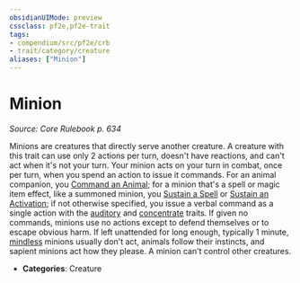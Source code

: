 ```yaml
---
obsidianUIMode: preview
cssclass: pf2e,pf2e-trait
tags:
- compendium/src/pf2e/crb
- trait/category/creature
aliases: ["Minion"]
---
```

# Minion  
*Source: Core Rulebook p. 634*  

Minions are creatures that directly serve another creature. A creature with this trait can use only 2 actions per turn, doesn't have reactions, and can't act when it's not your turn. Your minion acts on your turn in combat, once per turn, when you spend an action to issue it commands. For an animal companion, you [Command an Animal](command-an-animal.md); for a minion that's a spell or magic item effect, like a summoned minion, you [Sustain a Spell](sustain-a-spell.md) or [Sustain an Activation](sustain-an-activation.md); if not otherwise specified, you issue a verbal command as a single action with the [auditory](auditory.md) and [concentrate](concentrate.md) traits. If given no commands, minions use no actions except to defend themselves or to escape obvious harm. If left unattended for long enough, typically 1 minute, [mindless](mindless.md) minions usually don't act, animals follow their instincts, and sapient minions act how they please. A minion can't control other creatures.

- **Categories**: Creature
